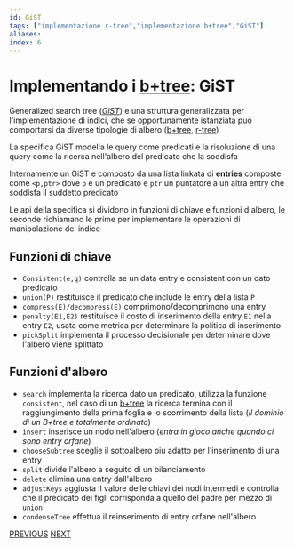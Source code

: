 ```yaml
---
id: GiST
tags: ["implementazione r-tree","implementazione b+tree","GiST"]
aliases: 
index: 6
---
```


# Implementando i [b+tree](b+tree.md): GiST

Generalized search tree (*[GiST](https://en.wikipedia.org/wiki/GiST)*) e una struttura generalizzata per l'implementazione di indici, che se opportunamente istanziata puo comportarsi da diverse tipologie di albero ([b+tree](b+tree.md), [r-tree](r-tree.md))

La specifica GiST modella le query come predicati e la risoluzione di una query come la ricerca nell'albero del predicato che la soddisfa

Internamente un GiST e composto da una lista linkata di **entries** composte come `<p,ptr>` dove `p` e un predicato e `ptr` un puntatore a un altra entry che soddisfa il suddetto predicato

Le api della specifica si dividono in funzioni di chiave e funzioni d'albero, le seconde richiamano le prime per implementare le operazioni di manipolazione del indice

## Funzioni di chiave

- `Consistent(e,q)` controlla se un data entry e consistent con un dato predicato
- `union(P)` restituisce il predicato che include le entry della lista `P`
- `compress(E)/decompress(E)` comprimono/decomprimono una entry
- `penalty(E1,E2)` restituisce il costo di inserimento della entry `E1` nella entry `E2`, usata come metrica per determinare la politica di inserimento
- `pickSplit` implementa il processo decisionale per determinare dove l'albero viene splittato

## Funzioni d'albero

- `search` implementa la ricerca dato un predicato, utilizza la funzione `consistent`, nel caso di un  [b+tree](b+tree.md) la ricerca termina con il raggiungimento della prima foglia e lo scorrimento della lista (*il dominio di un B+tree e totalmente ordinato*)
- `insert` inserisce un nodo nell'albero (*entra in gioco anche quando ci sono entry orfane*)
- `chooseSubtree` sceglie il sottoalbero piu adatto per l'inserimento di una entry
- `split` divide l'albero a seguito di un bilanciamento
- `delete` elimina una entry dall'albero
- `adjustKeys` aggiusta il valore delle chiavi dei nodi intermedi e controlla che il predicato dei figli corrisponda a quello del padre per mezzo di `union`
- `condenseTree` effettua il reinserimento di entry orfane nell'albero

[PREVIOUS](pages/b+tree.md) [NEXT](indici_hash.md)
